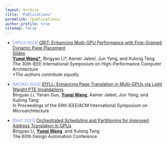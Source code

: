 ```yaml
---
layout: archive
title: "Publications"
permalink: /publications/
author_profile: true
sitemap: false
---
```


<!-- {% if author.googlescholar %}
  You can also find my articles on <u><a href="{{author.googlescholar}}">my Google Scholar profile</a>.</u>
{% endif %}

{% include base_path %}

{% for post in site.publications reversed %}
  {% include archive-single.html %}
{% endfor %}
 -->


* <span style="font-family: 'Raleway',Arial; color: #7C8BE6; ">[HPCA 2024]</span> [GRIT: Enhancing Multi-GPU Performance with Fine-Grained Dynamic Page Placement](../files/GRIT_HPCA24.pdf) \
  [Slides](../files/GRIT_slides.pptx) \
  <u><b>Yueqi Wang*</b></u>, Bingyao Li*, Aamer Jaleel, Jun Yang, and Xulong Tang \
  The 30th IEEE International Symposium on High-Performance Computer Architecture \
  <i>\*The authors contribute equally.</i>
  
  


* <span style="font-family: 'Raleway',Arial; color: #7C8BE6; ">[MICRO 2023]</span> [IDYLL: Enhancing Page Translation in Multi-GPUs via Light Weight PTE Invalidations](../files/MICRO2023_IDYLL.pdf) \
  Bingyao Li, Yanan Guo, <u><b>Yueqi Wang</b></u>, Aamer Jaleel, Jun Yang, and Xulong Tang \
  In Proceedings of the 56th IEEE/ACM International Symposium on Microarchitecture 
  

* <span style="font-family: 'Raleway',Arial; color: #7C8BE6; ">[DAC 2023]</span> [Orchestrated Scheduling and Partitioning for Improved Address Translation in GPUs](../files/DAC2023.pdf) \
  Bingyao Li, <u><b>Yueqi Wang</b></u>, and Xulong Tang\
  The 60th Design Automation Conference
  

